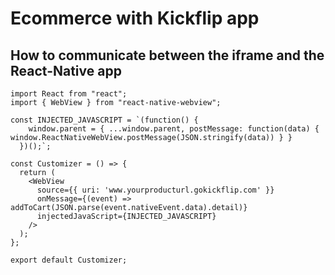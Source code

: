 # Ecommerce with Kickflip app

## How to communicate between the iframe and the React-Native app

```
import React from "react";
import { WebView } from "react-native-webview";

const INJECTED_JAVASCRIPT = `(function() {
    window.parent = { ...window.parent, postMessage: function(data) { window.ReactNativeWebView.postMessage(JSON.stringify(data)) } }
  })();`;

const Customizer = () => {
  return (
    <WebView
      source={{ uri: 'www.yourproducturl.gokickflip.com' }}
      onMessage={(event) => addToCart(JSON.parse(event.nativeEvent.data).detail)}
      injectedJavaScript={INJECTED_JAVASCRIPT}
    />
  );
};

export default Customizer;
```
